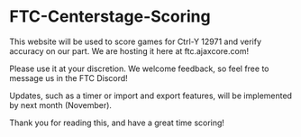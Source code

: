 # FTC-Centerstage-Scoring
This website will be used to score games for Ctrl-Y 12971 and verify accuracy on our part. We are hosting it here at ftc.ajaxcore.com!

Please use it at your discretion. We welcome feedback, so feel free to message us in the FTC Discord!

Updates, such as a timer or import and export features, will be implemented by next month (November).

Thank you for reading this, and have a great time scoring!
